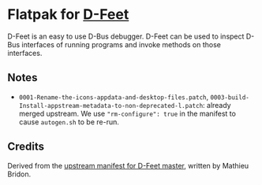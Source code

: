 # Flatpak for [D-Feet](https://wiki.gnome.org/Apps/DFeet)

D-Feet is an easy to use D-Bus debugger. D-Feet can be used to inspect D-Bus interfaces of running programs and invoke methods on those interfaces.

## Notes

* `0001-Rename-the-icons-appdata-and-desktop-files.patch`,
  `0003-build-Install-appstream-metadata-to-non-deprecated-l.patch`: already
  merged upstream. We use `"rm-configure": true` in the manifest to cause
  `autogen.sh` to be re-run.

## Credits

Derived from the [upstream manifest for D-Feet master](https://git.gnome.org/browse/d-feet/tree/org.gnome.d-feet.json), written by Mathieu Bridon.
